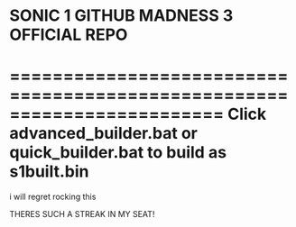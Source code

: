 # SONIC 1 GITHUB MADNESS 3 OFFICIAL REPO
========================================================================
Click advanced_builder.bat or quick_builder.bat to build as s1built.bin
========================================================================

i will regret rocking this

THERES SUCH A STREAK IN MY SEAT!
